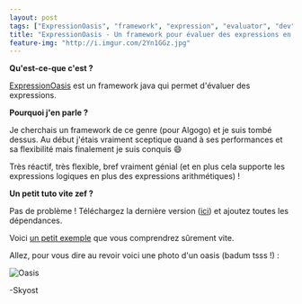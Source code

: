 ```yaml
---
layout: post
tags: ["ExpressionOasis", "framework", "expression", "evaluator", "dev", "code", "java"]
title: "ExpressionOasis - Un framework pour évaluer des expressions en Java"
feature-img: "http://i.imgur.com/2Yn1GGz.jpg"
---
```


**Qu'est-ce-que c'est ?**

[ExpressionOasis](https://code.google.com/p/expressionoasis/) est un framework java qui permet d'évaluer des expressions.

**Pourquoi j'en parle ?**

Je cherchais un framework de ce genre (pour Algogo) et je suis tombé dessus. Au début j'étais vraiment sceptique quand à ses performances et sa flexibilité mais finalement je suis conquis :smile:

Très réactif, très flexible, bref vraiment génial (et en plus cela supporte les expressions logiques en plus des expressions arithmétiques) !

**Un petit tuto vite zef ?**

Pas de problème ! Téléchargez la dernière version ([ici](https://code.google.com/p/expressionoasis/wiki/Downloads)) et ajoutez toutes les dépendances.

Voici [un petit exemple](http://paste.skyost.eu/skyost-54c6808c1fa28) que vous comprendrez sûrement vite.

Allez, pour vous dire au revoir voici une photo d'un oasis (badum tsss !) :

![Oasis](http://i.imgur.com/2Yn1GGz.jpg)

-Skyost